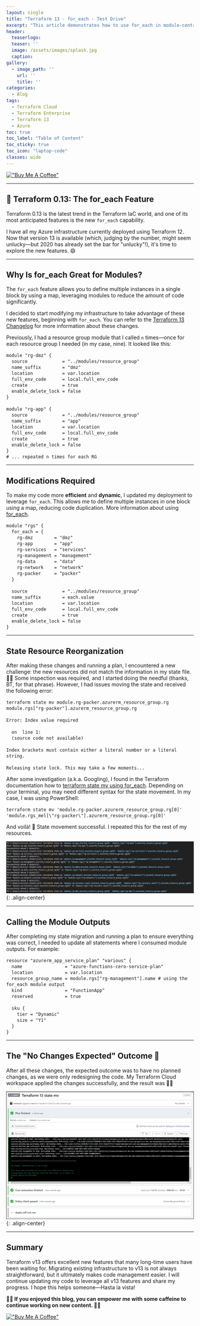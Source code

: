 ```yaml
---
layout: single
title: "Terraform 13 - for_each - Test Drive"
excerpt: "This article demonstrates how to use for_each in module-centric workflows."
header:
  teaserlogo:
  teaser: ''
  image: /assets/images/splash.jpg
  caption:
gallery:
  - image_path: ''
    url: ''
    title: ''
categories:
  - Blog
tags:
  - Terraform Cloud
  - Terraform Enterprise
  - Terraform 13
  - Azure
toc: true
toc_label: "Table of Content"
toc_sticky: true
toc_icon: "laptop-code"
classes: wide
---
```


[!["Buy Me A Coffee"](https://user-images.githubusercontent.com/1376749/120938564-50c59780-c6e1-11eb-814f-22a0399623c5.png)](https://www.buymeacoffee.com/cerocool)

---

## 🚀 Terraform 0.13: The for_each Feature

Terraform 0.13 is the latest trend in the Terraform IaC world, and one of its most anticipated features is the new `for_each` capability.

I have all my Azure infrastructure currently deployed using Terraform 12. Now that version 13 is available (which, judging by the number, might seem unlucky—but 2020 has already set the bar for "unlucky"!), it's time to explore the new features. 😄

---

## Why Is for_each Great for Modules?

The `for_each` feature allows you to define multiple instances in a single block by using a map, leveraging modules to reduce the amount of code significantly.

I decided to start modifying my infrastructure to take advantage of these new features, beginning with `for_each`. You can refer to the [Terraform 13 Changelog][terra-13] for more information about these changes.

Previously, I had a resource group module that I called `n` times—once for each resource group I needed (in my case, nine). It looked like this:

```hcl
module "rg-dmz" {
  source             = "../modules/resource_group"
  name_suffix        = "dmz"
  location           = var.location
  full_env_code      = local.full_env_code
  create             = true
  enable_delete_lock = false
}

module "rg-app" {
  source             = "../modules/resource_group"
  name_suffix        = "app"
  location           = var.location
  full_env_code      = local.full_env_code
  create             = true
  enable_delete_lock = false
}
# ... repeated n times for each RG
```

---

## Modifications Required

To make my code more **efficient** and **dynamic**, I updated my deployment to leverage `for_each`. This allows me to define multiple instances in one block using a map, reducing code duplication. More information about using [for_each][foreach].

```hcl
module "rgs" {
  for_each = {
    rg-dmz        = "dmz"
    rg-app        = "app"
    rg-services   = "services"
    rg-management = "management"
    rg-data       = "data"
    rg-network    = "network"
    rg-packer     = "packer"
  }

  source             = "../modules/resource_group"
  name_suffix        = each.value
  location           = var.location
  full_env_code      = local.full_env_code
  create             = true
  enable_delete_lock = false
}
```

---

## State Resource Reorganization

After making these changes and running a plan, I encountered a new challenge: the new resources did not match the information in my state file. 🏃‍♂️ Some inspection was required, and I started doing the needful (thanks, BT, for that phrase). However, I had issues moving the state and received the following error:

```shell
terraform state mv module.rg-packer.azurerm_resource_group.rg  module.rgs["rg-packer"].azurerm_resource_group.rg                                     

Error: Index value required

  on  line 1:
  (source code not available)

Index brackets must contain either a literal number or a literal string.

Releasing state lock. This may take a few moments...
```

After some investigation (a.k.a. Googling), I found in the Terraform documentation how to [terraform state mv using for_each][mv]. Depending on your terminal, you may need different syntax for the state movement. In my case, I was using PowerShell:

```shell
terraform state mv 'module.rg-packer.azurerm_resource_group.rg[0]' 'module.rgs_mel[\"rg-packer\"].azurerm_resource_group.rg[0]'
```

And voilà! 💃 State movement successful. I repeated this for the rest of my resources.

![State Movement Success](/assets/images/Blog/2020-08-29/statemv-multiple.jpg){: .align-center}

---

## Calling the Module Outputs

After completing my state migration and running a plan to ensure everything was correct, I needed to update all statements where I consumed module outputs. For example:

```hcl
resource "azurerm_app_service_plan" "various" {
  name                = "azure-functions-cero-service-plan"
  location            = var.location
  resource_group_name = module.rgs["rg-management"].name # using the for_each module output
  kind                = "FunctionApp"
  reserved            = true

  sku {
    tier = "Dynamic"
    size = "Y1"
  }
}
```

---

## The "No Changes Expected" Outcome 👼

After all these changes, the expected outcome was to have no planned changes, as we were only redesigning the code. My Terraform Cloud workspace applied the changes successfully, and the result was 🧙‍♂️

![Terraform Cloud Apply](/assets/images/Blog/2020-08-29/apply_TerraformCloud.jpg){: .align-center}

---

## Summary

Terraform v13 offers excellent new features that many long-time users have been waiting for. Migrating existing infrastructure to v13 is not always straightforward, but it ultimately makes code management easier. I will continue updating my code to leverage all v13 features and share my progress. I hope this helps someone—Hasta la vista!

**🚴‍♂️ If you enjoyed this blog, you can empower me with some caffeine to continue working on new content. 🚴‍♂️**

[!["Buy Me A Coffee"](https://user-images.githubusercontent.com/1376749/120938564-50c59780-c6e1-11eb-814f-22a0399623c5.png)](https://www.buymeacoffee.com/cerocool)

[terra-13]: https://github.com/hashicorp/terraform/blob/master/CHANGELOG.md
[foreach]: https://www.terraform.io/docs/configuration/resources.html#for_each-multiple-resource-instances-defined-by-a-map-or-set-of-strings
[mv]: https://www.terraform.io/docs/commands/state/mv.html#example-move-a-resource-configured-with-for_each